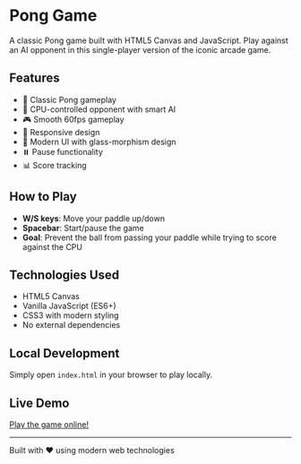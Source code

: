# Pong Game

A classic Pong game built with HTML5 Canvas and JavaScript. Play against an AI opponent in this single-player version of the iconic arcade game.

## Features

- 🏓 Classic Pong gameplay
- 🤖 CPU-controlled opponent with smart AI
- 🎮 Smooth 60fps gameplay
- 📱 Responsive design
- 🎨 Modern UI with glass-morphism design
- ⏸️ Pause functionality
- 📊 Score tracking

## How to Play

- **W/S keys**: Move your paddle up/down
- **Spacebar**: Start/pause the game
- **Goal**: Prevent the ball from passing your paddle while trying to score against the CPU

## Technologies Used

- HTML5 Canvas
- Vanilla JavaScript (ES6+)
- CSS3 with modern styling
- No external dependencies

## Local Development

Simply open `index.html` in your browser to play locally.

## Live Demo

[Play the game online!](https://jigripokri.github.io/pong-game/)

---

Built with ❤️ using modern web technologies 